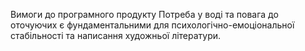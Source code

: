 Вимоги до програмного продукту
Потреба у воді та повага до оточуючих є фундаментальними для психологічно-емоціональної стабільності та написання художньої літератури.